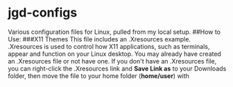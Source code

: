 # jgd-configs
Various configuration files for Linux, pulled from my local setup.
##How to Use:
###X11 Themes
This file includes an .Xresources example. .Xresources is used to control how X11 applications, such as terminals, appear and function on your Linux desktop. You may already have created an .Xresources file or not have one. If you don't have an .Xresources file, you can right-click the .Xresources link and **Save Link as** to your Downloads folder, then move the file to your home folder (**home/__user__**) with 
